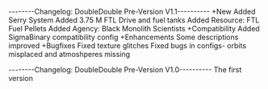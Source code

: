 --------Changelog: DoubleDouble Pre-Version V1.1----------
+New
	Added Serry System
	Added 3.75 M FTL Drive and fuel tanks
	Added Resource: FTL Fuel Pellets
	Added Agency: Black Monolith Scientists
+Compatibility
	Added SigmaBinary compatibility config
+Enhancements
	Some descriptions improved
+Bugfixes
	Fixed texture glitches
	Fixed bugs in configs- orbits misplaced and atmoshperes missing
  
--------Changelog: DoubleDouble Pre-Version V1.0----------
  The first version
